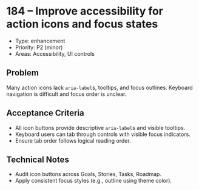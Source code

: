 # 184 – Improve accessibility for action icons and focus states

- Type: enhancement
- Priority: P2 (minor)
- Areas: Accessibility, UI controls

## Problem
Many action icons lack `aria-label`s, tooltips, and focus outlines. Keyboard navigation is difficult and focus order is unclear.

## Acceptance Criteria
- All icon buttons provide descriptive `aria-label`s and visible tooltips.
- Keyboard users can tab through controls with visible focus indicators.
- Ensure tab order follows logical reading order.

## Technical Notes
- Audit icon buttons across Goals, Stories, Tasks, Roadmap.
- Apply consistent focus styles (e.g., outline using theme color).
